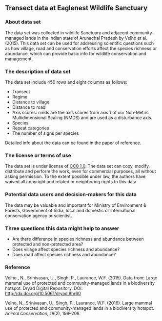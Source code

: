 ## Transect data at Eaglenest Wildlife Sanctuary

### About data set 
The data set was collected in wildlife Sanctuary and adjacent community-managed lands in the Indian state of Arunachal Pradesh by Velho et al. (2015). This data set can be used for addressing scientific questions such as how village, road and conservation efforts affect the species richness or abundance, which can provide basic info for wildlife conservation and management.
### The description of data set
The data set include 450 rows and eight columns as follows:  

* Transect
* Regime
* Distance to village
* Distance to road
* Axis scores: nmds are the axis scores from axis 1 of our Non-Metric Multidimensional Scaling (NMDS) and are used as a disturbance axis. 
* Species
* Repeat categories
* The number of signs per species  

Detailed info about the data can be found in the paper of reference.  


### The license or terms of use 
The data set is under license of [CC0 1.0](https://creativecommons.org/publicdomain/zero/1.0/). The data set can copy, modify, distribute and perform the work, even for commercial purposes, all without asking permission. To the extent possible under law, the authors have waived all copyright and related or neighboring rights to this data.

### Potential data users and decision-makers for this data
The data may be valuable and important for Ministry of Environment & Forests, Government of India, local and domestic or international conservation agency or scientist.
### Three questions this data might help to answer
* Are there difference in species richness and abundance between protected  and non-protected area?
* Does village affect species richness and abundance?
* Does road affect species richness and abundance?  

### Reference
Velho., N., Srinivasan, U., Singh, P., Laurance, W.F. (2015). Data from: Large mammal use of protected and community-managed lands in a biodiversity hotspot. Dryad Digital Repository. DOI: http://dx.doi.org/10.5061/dryad.8hr60

Velho, N., Srinivasan, U., Singh, P., Laurance, W.F. (2016). Large mammal use of protected and community-managed lands in a biodiversity hotspot. _Animal Conservation, 19_(2), 199–208. 

